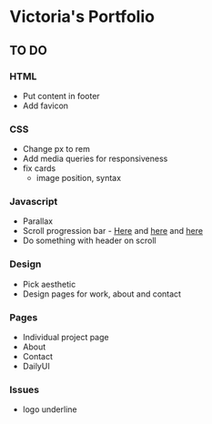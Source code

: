 # Victoria's Portfolio

## TO DO

### HTML

* Put content in footer
* Add favicon

### CSS

* Change px to rem
* Add media queries for responsiveness
* fix cards
  * image position, syntax

### Javascript

* Parallax
* Scroll progression bar - [Here](https://medium.com/@nilayvishwakarma/build-a-scroll-progress-bar-with-vanilla-js-in-10-minutes-or-less-4ba07e2554f3) and [here](https://css-tricks.com/reading-position-indicator/) and [here](https://codepen.io/hkfoster/pen/atCzI)
* Do something with header on scroll

### Design

* Pick aesthetic
* Design pages for work, about and contact

### Pages

* Individual project page
* About
* Contact
* DailyUI

### Issues

* logo underline
